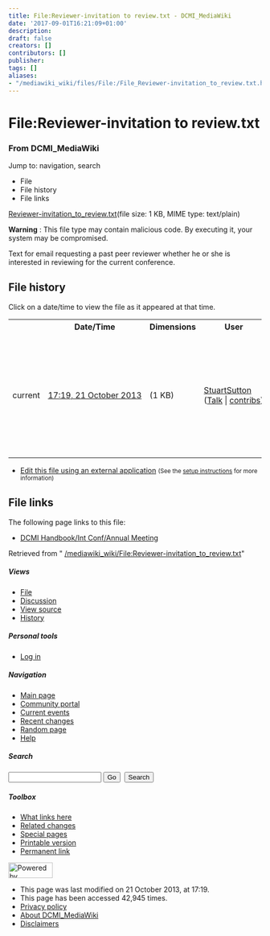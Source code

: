 ```yaml
---
title: File:Reviewer-invitation to review.txt - DCMI_MediaWiki
date: '2017-09-01T16:21:09+01:00'
description: 
draft: false
creators: []
contributors: []
publisher: 
tags: []
aliases:
- "/mediawiki_wiki/files/File:/File_Reviewer-invitation_to_review.txt.html"
---
```


<a id="top"></a>
# File:Reviewer-invitation to review.txt

### From DCMI\_MediaWiki

Jump to: navigation, search
<!-- start content -->
- File
- File history
- File links

[Reviewer-invitation\_to\_review.txt](/mediawiki_wiki/files/Reviewer-invitation_to_review.txt "Reviewer-invitation to review.txt")‎(file size: 1 KB, MIME type: text/plain)

**Warning** : This file type may contain malicious code. By executing it, your system may be compromised.

Text for email requesting a past peer reviewer whether he or she is interested in reviewing for the current conference.

<!-- 
NewPP limit report
Preprocessor node count: 1/1000000
Post-expand include size: 0/2097152 bytes
Template argument size: 0/2097152 bytes
Expensive parser function count: 0/100
-->
## File history

Click on a date/time to view the file as it appeared at that time.

<table class="wikitable filehistory">
  <tr>
    <td></td>
    <th>Date/Time</th>
    <th>Dimensions</th>
    <th>User</th>
    <th>Comment</th>
  </tr>
  <tr>
    <td>current</td>
    <td class="filehistory-selected" style="white-space: nowrap;"><a href="/mediawiki_wiki/files/Reviewer-invitation_to_review.txt">17:19, 21 October 2013</a></td>
    <td> <span style="white-space: nowrap;">(1 KB)</span>
    </td>
    <td>
      <a href="/index.php?title=User:StuartSutton&amp;action=edit&amp;redlink=1" class="new mw-userlink" title="User:StuartSutton (page does not exist)">StuartSutton</a> <span style="white-space: nowrap;"> <span class="mw-usertoollinks">(<a href="/index.php?title=User_talk:StuartSutton&amp;action=edit&amp;redlink=1" class="new" title="User talk:StuartSutton (page does not exist)">Talk</a> | <a href="/index.php/Special:Contributions/StuartSutton" title="Special:Contributions/StuartSutton">contribs</a>)</span></span>
    </td>
    <td> <span class="comment">(Text for email requesting a past peer reviewer whether he or she is interested in reviewing for the current conference.)</span>
    </td>
  </tr>
</table>

  

- [Edit this file using an external application](/index.php?title=File:Reviewer-invitation_to_review.txt&action=edit&externaledit=true&mode=file "File:Reviewer-invitation to review.txt") <small>(See the <a href="http://www.mediawiki.org/wiki/Manual:External_editors" class="external text" rel="nofollow">setup instructions</a> for more information)</small>

## File links

The following page links to this file:

- [DCMI Handbook/Int Conf/Annual Meeting](/index.php/DCMI_Handbook/Int_Conf/Annual_Meeting "DCMI Handbook/Int Conf/Annual Meeting")

Retrieved from " [/mediawiki_wiki/File:Reviewer-invitation\_to\_review.txt](/mediawiki_wiki/files/File:/File:Reviewer-invitation_to_review.txt.html)"

<!-- end content -->

##### Views

- [File](/mediawiki_wiki/files/File:/File:Reviewer-invitation_to_review.txt.html "View the file page [c]")
- [Discussion](/index.php?title=File_talk:Reviewer-invitation_to_review.txt&action=edit&redlink=1 "Discussion about the content page [t]")
- [View source](/index.php?title=File:Reviewer-invitation_to_review.txt&action=edit "This page is protected.
You can view its source [e]")
- [History](/index.php?title=File:Reviewer-invitation_to_review.txt&action=history "Past revisions of this page [h]")

##### Personal tools

- [Log in](/index.php?title=Special:UserLogin&returnto=File:Reviewer-invitation_to_review.txt "You are encouraged to log in; however, it is not mandatory [o]")

<script type="text/javascript"> if (window.isMSIE55) fixalpha(); </script>

##### Navigation

- [Main page](/index.php/Main_Page "Visit the main page [z]")
- [Community portal](/index.php/DCMI_MediaWiki:Community_portal "About the project, what you can do, where to find things")
- [Current events](/index.php/DCMI_MediaWiki:Current_events "Find background information on current events")
- [Recent changes](/index.php/Special:RecentChanges "The list of recent changes in the wiki [r]")
- [Random page](/index.php/Special:Random "Load a random page [x]")
- [Help](/index.php/Help:Contents "The place to find out")

##### <label for="searchInput">Search</label>

<form action="/index.php" id="searchform">
				<input type="hidden" name="title" value="Special:Search">
				<input id="searchInput" title="Search DCMI_MediaWiki" accesskey="f" type="search" name="search">
				<input type="submit" name="go" class="searchButton" id="searchGoButton" value="Go" title="Go to a page with this exact name if exists"> 
				<input type="submit" name="fulltext" class="searchButton" id="mw-searchButton" value="Search" title="Search the pages for this text">
			</form>

##### Toolbox

- [What links here](/index.php/Special:WhatLinksHere/File:Reviewer-invitation_to_review.txt "List of all wiki pages that link here [j]")
- [Related changes](/index.php/Special:RecentChangesLinked/File:Reviewer-invitation_to_review.txt "Recent changes in pages linked from this page [k]")
- [Special pages](/index.php/Special:SpecialPages "List of all special pages [q]")
- [Printable version](/index.php?title=File:Reviewer-invitation_to_review.txt&printable=yes "Printable version of this page [p]")
- [Permanent link](/index.php?title=File:Reviewer-invitation_to_review.txt&oldid=5338 "Permanent link to this revision of the page")

<!-- end of the left (by default at least) column -->

 [<img src="/skins/common/images/poweredby_mediawiki_88x31.png" height="31" width="88" alt="Powered by MediaWiki">](http://www.mediawiki.org/)

- This page was last modified on 21 October 2013, at 17:19.
- This page has been accessed 42,945 times.
- [Privacy policy](/index.php/DCMI_MediaWiki:Privacy_policy "DCMI MediaWiki:Privacy policy")
- [About DCMI\_MediaWiki](/index.php/DCMI_MediaWiki:About "DCMI MediaWiki:About")
- [Disclaimers](/index.php/DCMI_MediaWiki:General_disclaimer "DCMI MediaWiki:General disclaimer")

<script>if (window.runOnloadHook) runOnloadHook();</script><!-- Served in 0.559 secs. -->
